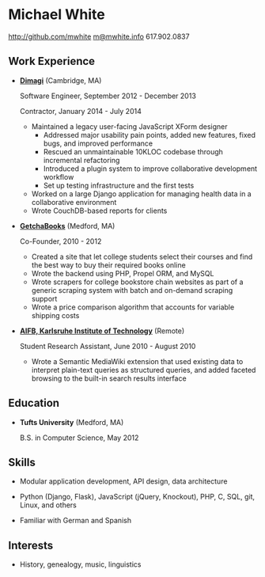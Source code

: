 Michael White
=============

<http://github.com/mwhite>
<m@mwhite.info>
617.902.0837

Work Experience
---------------

*   **[Dimagi][0]** (Cambridge, MA)

    Software Engineer, September 2012 - December 2013
    
    Contractor, January 2014 - July 2014

    -   Maintained a legacy user-facing JavaScript XForm designer
        *   Addressed major usability pain points, added new features, fixed
            bugs, and improved performance
        *   Rescued an unmaintainable 10KLOC codebase through incremental
            refactoring
        *   Introduced a plugin system to improve collaborative development
            workflow
        *   Set up testing infrastructure and the first tests
    -   Worked on a large Django application for managing health data in a
        collaborative environment
    -   Wrote CouchDB-based reports for clients

*   **[GetchaBooks][1]** (Medford, MA)

    Co-Founder, 2010 - 2012

    -   Created a site that let college students select their courses and find
        the best way to buy their required books online
    -   Wrote the backend using PHP, Propel ORM, and MySQL
    -   Wrote scrapers for college bookstore chain websites as part of a generic
        scraping system with batch and on-demand scraping support
    -   Wrote a price comparison algorithm that accounts for variable shipping
        costs

*   **[AIFB, Karlsruhe Institute of Technology][2]** (Remote)

    Student Research Assistant, June 2010 - August 2010

    -   Wrote a Semantic MediaWiki extension that used existing data to
        interpret plain-text queries as structured queries, and added faceted
        browsing to the built-in search results interface

 [0]: http://www.dimagi.com
 [1]: http://www.getchbooks.com
 [2]: http://www.aifb.kit.edu
 [3]: http://www.mediawiki.org/wiki/Extension:AskQ

Education
---------

*   **Tufts University** (Medford, MA)

    B.S. in Computer Science, May 2012

Skills
------

*   Modular application development, API design, data architecture

*   Python (Django, Flask), JavaScript (jQuery, Knockout), PHP, C, SQL, git,
    Linux, and others

*   Familiar with German and Spanish

Interests
---------

*   History, genealogy, music, linguistics
